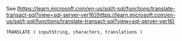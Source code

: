 See [https://learn.microsoft.com/en-us/sql/t-sql/functions/translate-transact-sql?view=sql-server-ver16](https://learn.microsoft.com/en-us/sql/t-sql/functions/translate-transact-sql?view=sql-server-ver16)
```
TRANSLATE ( inputString, characters, translations )
```
